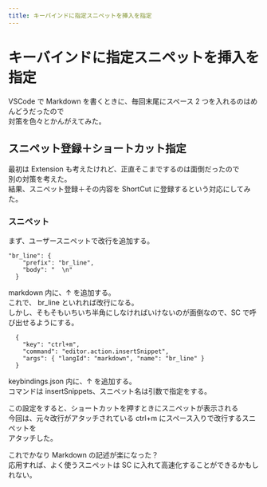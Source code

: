 ```yaml
---
title: キーバインドに指定スニペットを挿入を指定
---
```


# キーバインドに指定スニペットを挿入を指定

VSCode で Markdown を書くときに、毎回末尾にスペース 2 つを入れるのはめんどうだったので  
対策を色々とかんがえてみた。

## スニペット登録＋ショートカット指定

最初は Extension も考えたけれど、正直そこまでするのは面倒だったので  
別の対策を考えた。  
結果、スニペット登録＋その内容を ShortCut に登録するという対応にしてみた。

### スニペット

まず、ユーザースニペットで改行を追加する。

```
"br_line": {
    "prefix": "br_line",
    "body": "  \n"
  }
```

markdown 内に、↑ を追加する。  
これで、 br_line といれれば改行になる。  
しかし、そもそもいちいち半角にしなければいけないのが面倒なので、SC で呼び出せるようにする。

```
  {
    "key": "ctrl+m",
    "command": "editor.action.insertSnippet",
    "args": { "langId": "markdown", "name": "br_line" }
  }
```

keybindings.json 内に、↑ を追加する。  
コマンドは insertSnippets、スニペット名は引数で指定をする。

この設定をすると、ショートカットを押すときにスニペットが表示される  
今回は、元々改行がアタッチされている ctrl+m にスペース入りで改行するスニペットを  
アタッチした。

これでかなり Markdown の記述が楽になった？  
応用すれば、よく使うスニペットは SC に入れて高速化することができるかもしれない。

